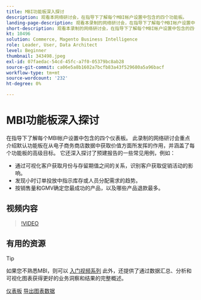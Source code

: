 ```yaml
---
title: MBI功能板深入探讨
description: 观看本网络研讨会，在指导下了解每个MBI帐户设置中包含的四个功能板。
landing-page-description: 观看本录制的网络研讨会，在指导下了解每个MBI帐户设置中包含的四个功能板。
short-description: 观看本录制的网络研讨会，在指导下了解每个MBI帐户设置中包含的四个功能板。
kt: 10496
solution: Commerce, Magento Business Intelligence
role: Leader, User, Data Architect
level: Beginner
thumbnail: 343498.jpeg
exl-id: 07faedac-54cd-45fc-a7f0-05379bc8ab28
source-git-commit: ca06e5a8b1602a7bcfb83a43f529680a5a96bacf
workflow-type: tm+mt
source-wordcount: '232'
ht-degree: 0%

---
```


# MBI功能板深入探讨

在指导下了解每个MBI帐户设置中包含的四个仪表板。 此录制的网络研讨会重点介绍默认功能板在从电子商务商店数据中获取价值方面所发挥的作用，并涵盖了每个功能板的高级目标。 它还深入探讨了预建报告的一些常见用例，例如：

- 通过可视化客户获取月份与存留期值之间的关系，识别客户获取促销活动的影响。
- 发现小时订单投放中指示库存或人员分配需求的趋势。
- 按销售量和GMV确定您最成功的产品，以及哪些产品退款最多。

## 视频内容

>[!VIDEO](https://video.tv.adobe.com/v/343498?quality=12&learn=on)

## 有用的资源

>[!TIP]
>
>如果您不熟悉MBI，则可以 [入门视频系列](https://experienceleague.adobe.com/docs/commerce-learn/tutorials/mbi/introduction/1-overview.html) 此外，还提供了通过数据汇总、分析和可视化图表获得更好的业务洞察和结果的完整概述。

[仪表板](https://experienceleague.adobe.com/docs/commerce-business-intelligence/mbi/build/dashboards/ess-dashboards.html)
[导出图表数据](https://experienceleague.adobe.com/docs/commerce-business-intelligence/mbi/build/share/exp-chart-dash.html)
